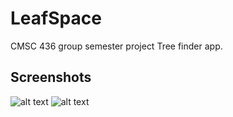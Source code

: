 # LeafSpace
CMSC 436 group semester project
Tree finder app.

## Screenshots
![alt text](https://ibb.co/yd2MZDw.jpeg)
![alt text](https://ibb.co/hsHGs5T.jpeg)
